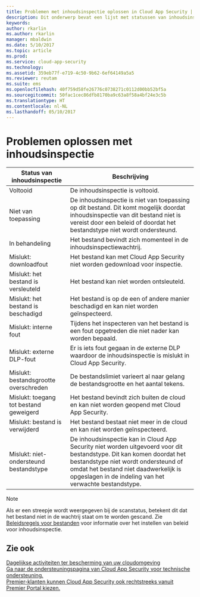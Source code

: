 ```yaml
---
title: Problemen met inhoudsinspectie oplossen in Cloud App Security | Microsoft Docs
description: Dit onderwerp bevat een lijst met statussen van inhoudsinspectie en hun betekenis.
keywords: 
author: rkarlin
ms.author: rkarlin
manager: mbaldwin
ms.date: 5/10/2017
ms.topic: article
ms.prod: 
ms.service: cloud-app-security
ms.technology: 
ms.assetid: 359eb77f-e719-4c50-9b62-6ef64149a5a5
ms.reviewer: reutam
ms.suite: ems
ms.openlocfilehash: 40f759d58fe26776c0738271c0112d00bb52bf5a
ms.sourcegitcommit: 50fac1cec86dfb8170ba9c63a8f58a4bf24e3c5b
ms.translationtype: HT
ms.contentlocale: nl-NL
ms.lasthandoff: 05/10/2017
---
```

# <a name="troubleshooting-content-inspection"></a>Problemen oplossen met inhoudsinspectie
|Status van inhoudsinspectie|Beschrijving|
|----|----|
|Voltooid|De inhoudsinspectie is voltooid.|
|Niet van toepassing|De inhoudsinspectie is niet van toepassing op dit bestand. Dit komt mogelijk doordat inhoudsinspectie van dit bestand niet is vereist door een beleid of doordat het bestandstype niet wordt ondersteund.|
|In behandeling|Het bestand bevindt zich momenteel in de inhoudsinspectiewachtrij.|
|Mislukt: downloadfout|Het bestand kan met Cloud App Security niet worden gedownload voor inspectie.|
|Mislukt: het bestand is versleuteld|Het bestand kan niet worden ontsleuteld.|
|Mislukt: het bestand is beschadigd|Het bestand is op de een of andere manier beschadigd en kan niet worden geïnspecteerd.|
|Mislukt: interne fout|Tijdens het inspecteren van het bestand is een fout opgetreden die niet nader kan worden bepaald.|
|Mislukt: externe DLP-fout|Er is iets fout gegaan in de externe DLP waardoor de inhoudsinspectie is mislukt in Cloud App Security.|
|Mislukt: bestandsgrootte overschreden|De bestandslimiet varieert al naar gelang de bestandsgrootte en het aantal tekens.|
|Mislukt: toegang tot bestand geweigerd|Het bestand bevindt zich buiten de cloud en kan niet worden geopend met Cloud App Security.|
|Mislukt: bestand is verwijderd|Het bestand bestaat niet meer in de cloud en kan niet worden geïnspecteerd.|
|Mislukt: niet-ondersteund bestandstype|De inhoudsinspectie kan in Cloud App Security niet worden uitgevoerd voor dit bestandstype. Dit kan komen doordat het bestandstype niet wordt ondersteund of omdat het bestand niet daadwerkelijk is opgeslagen in de indeling van het verwachte bestandstype.|

> [!NOTE]
> Als er een streepje wordt weergegeven bij de scanstatus, betekent dit dat het bestand niet in de wachtrij staat om te worden gescand. Zie [Beleidsregels voor bestanden](data-protection-policies.md) voor informatie over het instellen van beleid voor inhoudsinspectie.

## <a name="see-also"></a>Zie ook  
[Dagelijkse activiteiten ter bescherming van uw cloudomgeving](daily-activities-to-protect-your-cloud-environment.md)   
[Ga naar de ondersteuningspagina van Cloud App Security voor technische ondersteuning.](http://support.microsoft.com/oas/default.aspx?prid=16031)   
[Premier-klanten kunnen Cloud App Security ook rechtstreeks vanuit Premier Portal kiezen.](https://premier.microsoft.com/)  
  
  